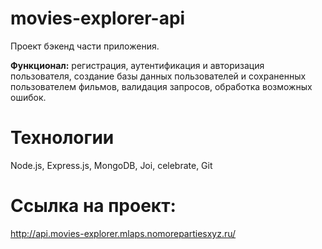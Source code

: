 # movies-explorer-api

Проект бэкенд части приложения. 

**Функционал:** регистрация, аутентификация и авторизация пользователя, создание
базы данных пользователей и сохраненных пользователем фильмов, валидация запросов, обработка возможных ошибок.  

# Технологии  

Node.js, Express.js, MongoDB, Joi, celebrate, Git  

# Ссылка на проект: 

http://api.movies-explorer.mlaps.nomorepartiesxyz.ru/
